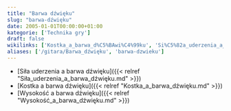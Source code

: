 ```yaml
---
title: "Barwa dźwięku"
slug: "barwa-dźwięku"
date: 2005-01-01T00:00:00+01:00
kategorie: ['Technika gry']
draft: false
wikilinks: ['Kostka_a_barwa_d%C5%BAwi%C4%99ku', 'Si%C5%82a_uderzenia_a_barwa_d%C5%BAwi%C4%99ku', 'Wysoko%C5%9B%C4%87_a_barwa_d%C5%BAwi%C4%99ku']
aliases: ['/gitara/Barwa_dźwięku', 'barwa-dzwieku']
---
```

  - [Siła uderzenia a barwa
    dźwięku]({{< relref "Siła_uderzenia_a_barwa_dźwięku.md" >}})
  - [Kostka a barwa dźwięku]({{< relref "Kostka_a_barwa_dźwięku.md" >}})
  - [Wysokość a barwa dźwięku]({{< relref "Wysokość_a_barwa_dźwięku.md" >}})


